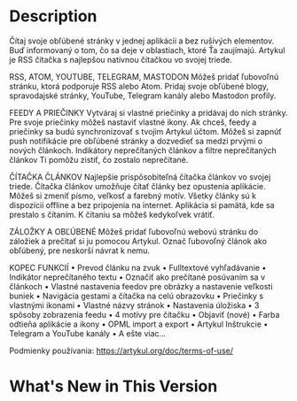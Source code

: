 # Description

Čítaj svoje obľúbené stránky v jednej aplikácii a bez rušivých elementov. Buď informovaný o tom, čo sa deje v oblastiach, ktoré Ťa zaujímajú. Artykul je RSS čítačka s najlepšou natívnou čítačkou vo svojej triede.

RSS, ATOM, YOUTUBE, TELEGRAM, MASTODON
Môžeš pridať ľubovoľnú stránku, ktorá podporuje RSS alebo Atom. Pridaj svoje obľúbené blogy, spravodajské stránky, YouTube, Telegram kanály alebo Mastodon profily.

FEEDY A PRIEČINKY
Vytváraj si vlastné priečinky a pridávaj do nich stránky. Pre svoje priečinky môžeš nastaviť vlastné ikony. Ak chceš, feedy a priečinky sa budú synchronizovať s tvojim Artykul účtom. Môžeš si zapnúť push notifikácie pre obľúbené stránky a dozvedieť sa medzi prvými o nových článkoch.
Indikátory neprečítaných článkov a filtre neprečítaných článkov Ti pomôžu zistiť, čo zostalo neprečítané.

ČÍTAČKA ČLÁNKOV
Najlepšie prispôsobiteľná čítačka článkov vo svojej triede. Čítačka článkov umožňuje čítať články bez opustenia aplikácie. Môžeš si zmeniť písmo, veľkosť a farebný motív.
Všetky články sú k dispozícii offline a bez pripojenia na internet. Aplikácia si pamätá, kde sa prestalo s čítaním. K čítaniu sa môžeš kedykoľvek vrátiť.

ZÁLOŽKY A OBĽÚBENÉ
Môžeš pridať ľubovoľnú webovú stránku do záložiek a prečítať si ju pomocou Artykul. Označ ľubovoľný článok ako obľúbený, pre neskorší návrat k nemu.

KOPEC FUNKCIÍ
• Prevod článku na zvuk
• Fulltextové vyhľadávanie
• Indikátor neprečítaného textu
• Označiť ako prečítané posúvaním sa v článkoch
• Vlastné nastavenia feedov pre obrázky a nastavenie veľkosti buniek
• Navigácia gestami a čítačka na celú obrazovku
• Priečinky s vlastnými ikonami
• Vlastné názvy stránok
• Nastavenia úložiska
• 3 spôsoby zobrazenia feedu
• 4 motívy pre čítačku
• Objaviť (nové)
• Farba odtieňa aplikácie a ikony
• OPML import a export
• Artykul Inštrukcie
• Telegram a YouTube kanály
• A ešte viac...

Podmienky používania: https://artykul.org/doc/terms-of-use/

# What's New in This Version

